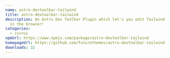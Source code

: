 ```yaml
---
name: astro-devtoolbar-tailwind
title: astro-devtoolbar-tailwind
description: An Astro Dev Toolbar Plugin which let's you edit Tailwind classes
  in the browser!
categories:
  - css+ui
npmUrl: https://www.npmjs.com/package/astro-devtoolbar-tailwind
homepageUrl: https://github.com/futurethemes/astro-devtoolbar-tailwind
downloads: 32
---
```

